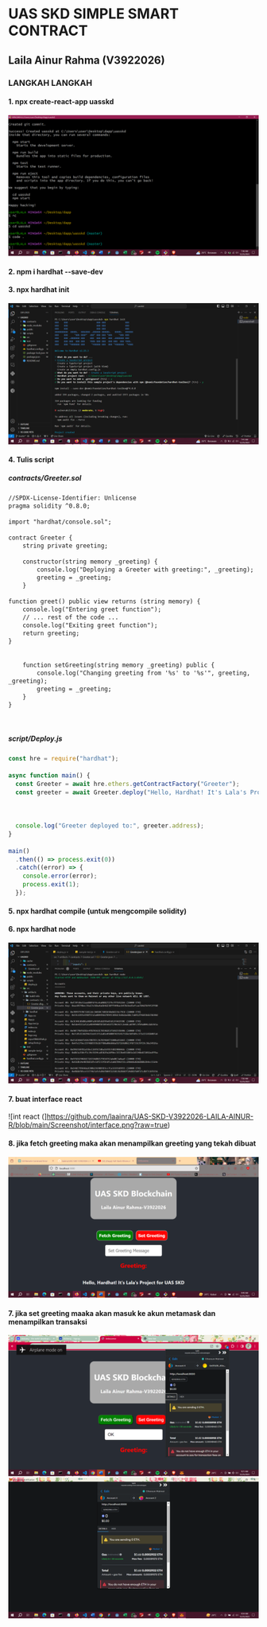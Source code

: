 # UAS SKD SIMPLE SMART CONTRACT  

## Laila Ainur Rahma (V3922026)



### LANGKAH LANGKAH

#### 1. npx create-react-app uasskd
![npx create react ](https://github.com/laainra/UAS-SKD-V3922026-LAILA-AINUR-R/blob/main/Screenshot/create%20react%20app.png?raw=true)
#### 2. npm i hardhat --save-dev
#### 3. npx hardhat init
![hardhat init](https://github.com/laainra/UAS-SKD-V3922026-LAILA-AINUR-R/blob/main/Screenshot/install%20hardhat%20%20%26%20hardhat%20innit.png?raw=true)
#### 4. Tulis script 

##### contracts/Greeter.sol
``` Solidity
//SPDX-License-Identifier: Unlicense
pragma solidity ^0.8.0;

import "hardhat/console.sol";

contract Greeter {
    string private greeting;

    constructor(string memory _greeting) {
        console.log("Deploying a Greeter with greeting:", _greeting);
        greeting = _greeting;
    }

function greet() public view returns (string memory) {
    console.log("Entering greet function");
    // ... rest of the code ...
    console.log("Exiting greet function");
    return greeting;
}


    function setGreeting(string memory _greeting) public {
        console.log("Changing greeting from '%s' to '%s'", greeting, _greeting);
        greeting = _greeting;
    }
}



```
##### script/Deploy.js
``` Javascript
const hre = require("hardhat");

async function main() {
  const Greeter = await hre.ethers.getContractFactory("Greeter");
  const greeter = await Greeter.deploy("Hello, Hardhat! It's Lala's Project for UAS SKD");



  console.log("Greeter deployed to:", greeter.address);
}

main()
  .then(() => process.exit(0))
  .catch((error) => {
    console.error(error);
    process.exit(1);
  });

```
#### 5. npx hardhat compile (untuk mengcompile solidity)
#### 6. npx hardhat node
![npx  hardhat node ](https://github.com/laainra/UAS-SKD-V3922026-LAILA-AINUR-R/blob/main/Screenshot/hardhat%20node.png?raw=true)
#### 7. buat interface react
![int react (]https://github.com/laainra/UAS-SKD-V3922026-LAILA-AINUR-R/blob/main/Screenshot/interface.png?raw=true)
#### 8. jika fetch greeting maka akan menampilkan greeting yang tekah dibuat
![fetch ](https://github.com/laainra/UAS-SKD-V3922026-LAILA-AINUR-R/blob/main/Screenshot/fetch%20greeting.png?raw=true)

#### 7. jika set greeting maaka akan masuk ke akun metamask dan menampilkan transaksi
![set](https://github.com/laainra/UAS-SKD-V3922026-LAILA-AINUR-R/blob/main/Screenshot/set%20greeting.png?raw=true)
![metamask](https://github.com/laainra/UAS-SKD-V3922026-LAILA-AINUR-R/blob/main/Screenshot/metamask.png?raw=true)
